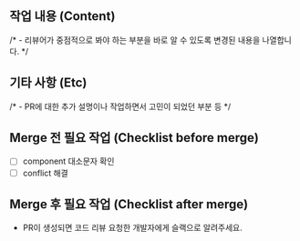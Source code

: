## 작업 내용 (Content)
/* - 리뷰어가 중점적으로 봐야 하는 부분을 바로 알 수 있도록 변경된 내용을 나열합니다. */

## 기타 사항 (Etc)
/* - PR에 대한 추가 설명이나 작업하면서 고민이 되었던 부분 등 */

## Merge 전 필요 작업 (Checklist before merge)
- [ ] component 대소문자 확인
- [ ] conflict 해결

## Merge 후 필요 작업 (Checklist after merge)
- PR이 생성되면 코드 리뷰 요청한 개발자에게 슬랙으로 알려주세요.
